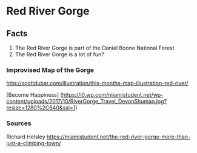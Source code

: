 # Red River Gorge

## Facts
1. The Red River Gorge is part of the Daniel Boone National Forest
2. The Red River Gorge is a lot of fun?

### Improvised Map of the Gorge
http://scottdubar.com/illustration/this-months-map-illustration-red-river/

[Become Happiness] (https://i0.wp.com/miamistudent.net/wp-content/uploads/2017/10/RiverGorge_Travel_DevonShuman.jpg?resize=1280%2C640&ssl=1)

### Sources
Richard Helsley
https://miamistudent.net/the-red-river-gorge-more-than-just-a-climbing-town/